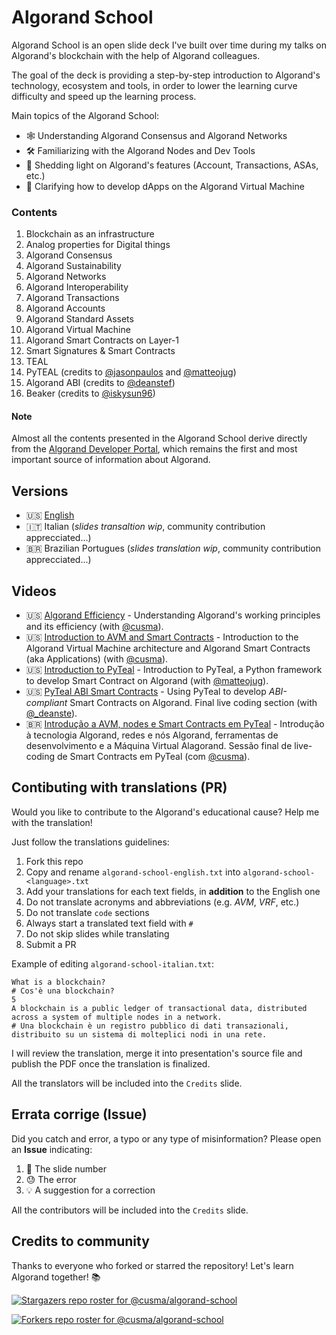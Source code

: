 # Algorand School
Algorand School is an open slide deck I've built over time during my talks on 
Algorand's blockchain with the help of Algorand colleagues.

The goal of the deck is providing a step-by-step introduction to Algorand's 
technology, ecosystem and tools, in order to lower the learning curve difficulty 
and speed up the learning process. 

Main topics of the Algorand School:

- 🕸 Understanding Algorand Consensus and Algorand Networks
- 🛠 Familiarizing with the Algorand Nodes and Dev Tools
- 🤝 Shedding light on Algorand's features (Account, Transactions, ASAs, etc.)
- 🤖 Clarifying how to develop dApps on the Algorand Virtual Machine

### Contents
1. Blockchain as an infrastructure
2. Analog properties for Digital things
3. Algorand Consensus
4. Algorand Sustainability
5. Algorand Networks
6. Algorand Interoperability
7. Algorand Transactions
8. Algorand Accounts
9. Algorand Standard Assets
10. Algorand Virtual Machine
11. Algorand Smart Contracts on Layer-1
12. Smart Signatures & Smart Contracts
13. TEAL
14. PyTEAL (credits to [@jasonpaulos](https://github.com/jasonpaulos) and [@matteojug](https://github.com/matteojug))
15. Algorand ABI (credits to [@deanstef](https://github.com/deanstef))
16. Beaker (credits to [@iskysun96](https://github.com/iskysun96))

#### Note
Almost all the contents presented in the Algorand School derive directly from 
the [Algorand Developer Portal](https://developer.algorand.org/), which 
remains the first and most important source of information about Algorand.

## Versions
- 🇺🇸 [English](https://github.com/cusma/algorand-school/blob/main/algorand-school-english.pdf)
- 🇮🇹 Italian (_slides transaltion wip_, community contribution apprecciated...)
- 🇧🇷 Brazilian Portugues (_slides translation wip_, community contribution apprecciated...)

## Videos
- 🇺🇸 [Algorand Efficiency](https://www.youtube.com/watch?v=e8s8Ui8vDaY) - Understanding Algorand's working principles and its efficiency (with [@cusma](https://twitter.com/cusma_b)).
- 🇺🇸 [Introduction to AVM and Smart Contracts](https://www.youtube.com/watch?v=fTAPLiPcj28) - Introduction to the Algorand Virtual Machine architecture and Algorand Smart Contracts (aka Applications) (with [@cusma](https://twitter.com/cusma_b)).
- 🇺🇸 [Introduction to PyTeal](...) - Introduction to PyTeal, a Python framework to develop Smart Contract on Algorand (with [@matteojug](https://twitter.com/matteojug)).
- 🇺🇸 [PyTeal ABI Smart Contracts](...) - Using PyTeal to develop _ABI-compliant_ Smart Contracts on Algorand. Final live coding section (with [@_deanste](https://twitter.com/_deanste)).
- 🇧🇷 [Introdução a AVM, nodes e Smart Contracts em PyTeal](https://www.youtube.com/watch?v=Wl2JDXudGrM) - Introdução à tecnologia Algorand, redes e nós Algorand, ferramentas de desenvolvimento e a Máquina Virtual Alagorand. Sessão final de live-coding de Smart Contracts em PyTeal (com [@cusma](https://twitter.com/cusma_b)).

## Contibuting with translations (PR)
Would you like to contribute to the Algorand's educational cause? Help me with 
the translation!

Just follow the translations guidelines:
1. Fork this repo
2. Copy and rename `algorand-school-english.txt` into `algorand-school-<language>.txt`
3. Add your translations for each text fields, in **addition** to the English one
4. Do not translate acronyms and abbreviations (e.g. _AVM_, _VRF_, etc.)
5. Do not translate `code` sections
6. Always start a translated text field with `#`
7. Do not skip slides while translating
8. Submit a PR

Example of editing `algorand-school-italian.txt`:
```
What is a blockchain?
# Cos'è una blockchain?
5
A blockchain is a public ledger of transactional data, distributed across a system of multiple nodes in a network.
# Una blockchain è un registro pubblico di dati transazionali, distribuito su un sistema di molteplici nodi in una rete.
```

I will review the translation, merge it into presentation's source file and 
publish the PDF once the translation is finalized.

All the translators will be included into the `Credits` slide.

## Errata corrige (Issue)
Did you catch and error, a typo or any type of misinformation? Please open an **Issue** indicating:

1. 🎲 The slide number
2. 😓 The error
3. 💡 A suggestion for a correction

All the contributors will be included into the `Credits` slide.

## Credits to community

Thanks to everyone who forked or starred the repository! Let's learn Algorand together! 📚

[![Stargazers repo roster for @cusma/algorand-school](https://reporoster.com/stars/dark/cusma/algorand-school)](https://github.com/cusma/algorand-school/stargazers)

[![Forkers repo roster for @cusma/algorand-school](https://reporoster.com/forks/dark/cusma/algorand-school)](https://github.com/cusma/algorand-school/network/members)
